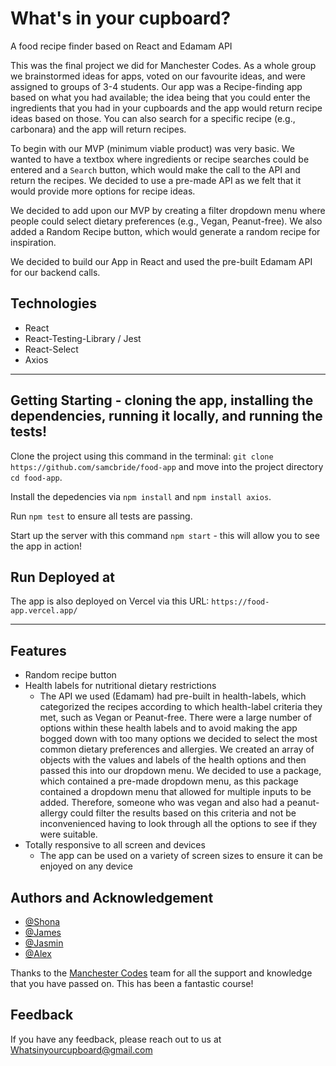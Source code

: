 # What's in your cupboard?

A food recipe finder based on React and Edamam API

This was the final project we did for Manchester Codes. As a whole group we brainstormed ideas for apps, voted on our favourite ideas, and were assigned to groups of 3-4 students. Our app was a Recipe-finding app based on what you had available; the idea being that you could enter the ingredients that you had in your cupboards and the app would return recipe ideas based on those. You can also search for a specific recipe (e.g., carbonara) and the app will return recipes.

To begin with our MVP (minimum viable product) was very basic. We wanted to have a textbox where ingredients or recipe searches could be entered and a `Search` button, which would make the call to the API and return the recipes. We decided to use a pre-made API as we felt that it would provide more options for recipe ideas.

We decided to add upon our MVP by creating a filter dropdown menu where people could select dietary preferences (e.g., Vegan, Peanut-free). We also added a Random Recipe button, which would generate a random recipe for inspiration.

We decided to build our App in React and used the pre-built Edamam API for our backend calls.

## Technologies

- React
- React-Testing-Library / Jest
- React-Select
- Axios

---

## Getting Starting - cloning the app, installing the dependencies, running it locally, and running the tests!

Clone the project using this command in the terminal: `git clone https://github.com/samcbride/food-app` and move into the project directory `cd food-app`.

Install the depedencies via `npm install` and `npm install axios`.

Run `npm test` to ensure all tests are passing.

Start up the server with this command `npm start` - this will allow you to see the app in action!

## Run Deployed at

The app is also deployed on Vercel via this URL: `https://food-app.vercel.app/`

---

## Features

- Random recipe button
- Health labels for nutritional dietary restrictions
  - The API we used (Edamam) had pre-built in health-labels, which categorized the recipes according to which health-label criteria they met, such as Vegan or Peanut-free. There were a large number of options within these health labels and to avoid making the app bogged down with too many options we decided to select the most common dietary preferences and allergies. We created an array of objects with the values and labels of the health options and then passed this into our dropdown menu. We decided to use a package, which contained a pre-made dropdown menu, as this package contained a dropdown menu that allowed for multiple inputs to be added. Therefore, someone who was vegan and also had a peanut-allergy could filter the results based on this criteria and not be inconvenienced having to look through all the options to see if they were suitable.
- Totally responsive to all screen and devices
  - The app can be used on a variety of screen sizes to ensure it can be enjoyed on any device

## Authors and Acknowledgement

- [@Shona](https://github.com/samcbride)
- [@James](https://github.com/JamesWoodhead1)
- [@Jasmin](https://github.com/jasminbateman)
- [@Alex](https://github.com/Alex-003)

Thanks to the [Manchester Codes](https://manchestercodes.com/software-engineer-fasttrack) team for all the support and knowledge that you have passed on. This has been a fantastic course!

## Feedback

If you have any feedback, please reach out to us at Whatsinyourcupboard@gmail.com
